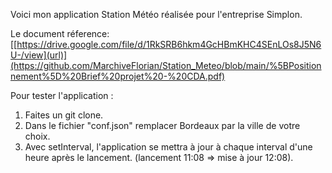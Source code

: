 Voici mon application Station Météo réalisée pour l'entreprise Simplon.

Le document réference: [[https://drive.google.com/file/d/1RkSRB6hkm4GcHBmKHC4SEnLOs8J5N6U-/view](url)](https://github.com/MarchiveFlorian/Station_Meteo/blob/main/%5BPositionnement%5D%20Brief%20projet%20-%20CDA.pdf)

Pour tester l'application :

1. Faites un git clone.
2. Dans le fichier "conf.json" remplacer Bordeaux par la ville de votre choix.
3. Avec setInterval, l'application se mettra à jour à chaque interval d'une heure après le lancement. (lancement 11:08 => mise à jour 12:08).
